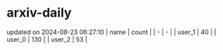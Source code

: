 # arxiv-daily
updated on 2024-08-23 06:27:10
| name | count |
| - | - |
| user_1 | 40 |
| user_0 | 130 |
| user_2 | 53 |
